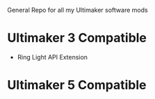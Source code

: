 General Repo for all my Ultimaker software mods

# Ultimaker 3 Compatible

- Ring Light API Extension

# Ultimaker 5 Compatible
